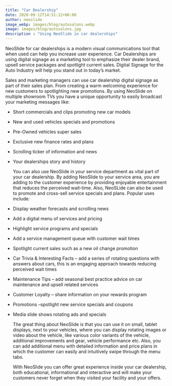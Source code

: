 ```yaml
---
title: "Car Dealership"
date: 2020-09-12T14:51:12+06:00
author: neoslide
image_webp: images/blog/autosalons.webp
image: images/blog/autosalons.jpg
description : "Using NeoSlide in car dealerships"
---
```

   NeoSlide for car dealerships is a modern visual communications tool that when used can help you increase user experience. Car Dealerships are using digital signage as a marketing tool to emphasize their dealer brand, upsell service packages and spotlight current sales. Digital Signage for the Auto Industry will help you stand out in today’s market. 

   Sales and marketing managers can use car dealership digital signage as part of their sales plan. From creating a warm welcoming experience for new customers to spotlighting new promotions. By using NeoSlide on multiple showroom TVs you have a unique opportunity to easily broadcast your marketing messages like:
- Short commercials and clips promoting new car models
- New and used vehicles specials and promotions
- Pre-Owned vehicles super sales
- Exclusive new finance rates and plans
- Scrolling ticker of information and news
- Your dealerships story and history

  You can also use NeoSlide in your service department as vital part of your car dealership. By adding NeoSlide to your service area, you are adding to the customer experience by providing enjoyable entertainment that reduces the perceived wait-time. Also, NeoSLide can also be used to promote and cross-sell service specials and plans. Popular uses include:
- Display weather forecasts and scrolling news
- Add a digital menu of services and pricing
- Highlight service programs and specials
- Add a service management queue with customer wait times
- Spotlight current sales such as a new oil change promotion
- Car Trivia & Interesting Facts – add a series of rotating questions with answers about cars, this is an engaging approach towards reducing perceived wait times
- Maintenance Tips – add seasonal best practice advice on car maintenance and upsell related services
- Customer Loyalty – share information on your rewards program
- Promotions –spotlight new service specials and coupons
- Media slide shows rotating ads and specials

  The great thing about NeoSlide is that you can use it on small, tablet displays, next to your vehicles, where you can display rotating images or video about the vehicle, like various color variants of the vehicle, additional improvements and gear, vehicle performance etc. Also, you can add additional menu with detailed information and price plans in which the customer can easily and intuitively swipe through the menu tabs.

   With NeoSlide you can offer great experience inside your car dealership, both educational, informational and interactive and will make your customers never forget when they visited your facility and your offers.
